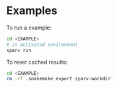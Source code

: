 # Examples

To run a example:

```bash
cd <EXAMPLE>
# in activated environment
sparv run
```

To reset cached results:

```bash
cd <EXAMPLE>
rm -rf .snakemake export sparv-workdir
```
